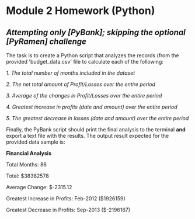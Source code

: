 # Module 2 Homework (Python)
## _Attempting only [PyBank]; skipping the optional [PyRamen] challenge_

The task is to create a Python script that analyzes the records (from the provided 'budget_data.csv' file to calculate each of the following:

 _1. The total number of months included in the dataset_
 
 _2. The net total amount of Profit/Losses over the entire period_
 
 _3. Average of the changes in Profit/Losses over the entire period_
 
 _4. Greatest increase in profits (date and amount) over the entire period_
 
 _5. The greatest decrease in losses (date and amount) over the entire period_
 


Finally, the PyBank script should print the final analysis to the terminal **and** export a text file with the results. The output result expected for the provided data sample is:

  **Financial Analysis**
  
  Total Months: 86
  
  Total: $38382578
  
  Average  Change: $-2315.12
  
  Greatest Increase in Profits: Feb-2012 ($1926159)
  
  Greatest Decrease in Profits: Sep-2013 ($-2196167)
  
